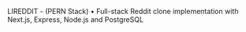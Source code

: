 LIREDDIT - (PERN Stack)
• Full-stack Reddit clone implementation with Next.js, Express, Node.js and PostgreSQL
